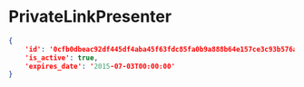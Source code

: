 # PrivateLinkPresenter

```json
{
    'id': '0cfb0dbeac92df445df4aba45f63fdc85fa0b9a888b64e157ce3c93b576aa300fb3621ef3a219515dd482',
    'is_active': true,
    'expires_date': '2015-07-03T00:00:00'
}
```
